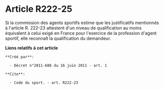 # Article R222-25

Si la commission des agents sportifs estime que les justificatifs mentionnés à l'article R. 222-23 attestent d'un niveau de
qualification au moins équivalent à celui exigé en France pour l'exercice de la profession d'agent sportif, elle reconnaît la
qualification du demandeur.

**Liens relatifs à cet article**

	**Créé par**:

	  - Décret n°2011-686 du 16 juin 2011 - art. 1

	**Cite**:

	  - Code du sport. - art. R222-23
